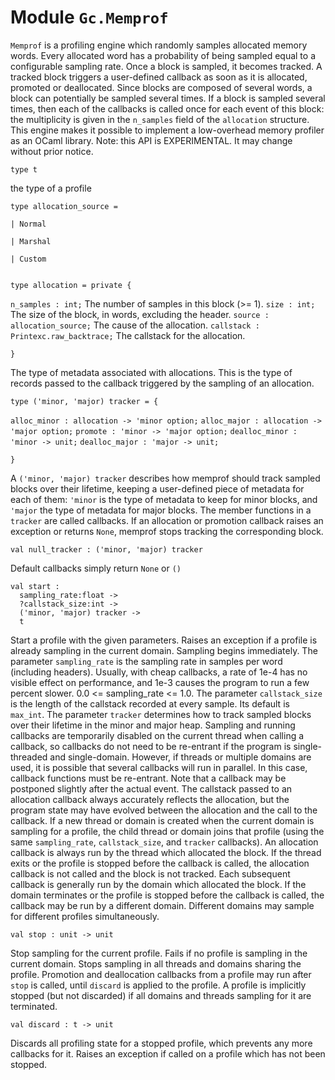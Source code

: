 # Module `Gc.Memprof`
`Memprof` is a profiling engine which randomly samples allocated memory words. Every allocated word has a probability of being sampled equal to a configurable sampling rate. Once a block is sampled, it becomes tracked. A tracked block triggers a user-defined callback as soon as it is allocated, promoted or deallocated.
Since blocks are composed of several words, a block can potentially be sampled several times. If a block is sampled several times, then each of the callbacks is called once for each event of this block: the multiplicity is given in the `n_samples` field of the `allocation` structure.
This engine makes it possible to implement a low-overhead memory profiler as an OCaml library.
Note: this API is EXPERIMENTAL. It may change without prior notice.
```
type t
```
the type of a profile
```
type allocation_source = 
```
```
| Normal
```
```
| Marshal
```
```
| Custom
```
```

```
```
type allocation = private {
```
`n_samples : int;`
The number of samples in this block (\>= 1\).
`size : int;`
The size of the block, in words, excluding the header.
`source : allocation_source;`
The cause of the allocation.
`callstack : Printexc.raw_backtrace;`
The callstack for the allocation.
```
}
```
The type of metadata associated with allocations. This is the type of records passed to the callback triggered by the sampling of an allocation.
```
type ('minor, 'major) tracker = {
```
`alloc_minor : allocation -> 'minor option;`
`alloc_major : allocation -> 'major option;`
`promote : 'minor -> 'major option;`
`dealloc_minor : 'minor -> unit;`
`dealloc_major : 'major -> unit;`
```
}
```
A `('minor, 'major) tracker` describes how memprof should track sampled blocks over their lifetime, keeping a user-defined piece of metadata for each of them: `'minor` is the type of metadata to keep for minor blocks, and `'major` the type of metadata for major blocks.
The member functions in a `tracker` are called callbacks.
If an allocation or promotion callback raises an exception or returns `None`, memprof stops tracking the corresponding block.
```
val null_tracker : ('minor, 'major) tracker
```
Default callbacks simply return `None` or `()`
```
val start : 
  sampling_rate:float ->
  ?callstack_size:int ->
  ('minor, 'major) tracker ->
  t
```
Start a profile with the given parameters. Raises an exception if a profile is already sampling in the current domain.
Sampling begins immediately. The parameter `sampling_rate` is the sampling rate in samples per word (including headers). Usually, with cheap callbacks, a rate of 1e-4 has no visible effect on performance, and 1e-3 causes the program to run a few percent slower. 0.0 \<= sampling\_rate \<= 1\.0.
The parameter `callstack_size` is the length of the callstack recorded at every sample. Its default is `max_int`.
The parameter `tracker` determines how to track sampled blocks over their lifetime in the minor and major heap.
Sampling and running callbacks are temporarily disabled on the current thread when calling a callback, so callbacks do not need to be re-entrant if the program is single-threaded and single-domain. However, if threads or multiple domains are used, it is possible that several callbacks will run in parallel. In this case, callback functions must be re-entrant.
Note that a callback may be postponed slightly after the actual event. The callstack passed to an allocation callback always accurately reflects the allocation, but the program state may have evolved between the allocation and the call to the callback.
If a new thread or domain is created when the current domain is sampling for a profile, the child thread or domain joins that profile (using the same `sampling_rate`, `callstack_size`, and `tracker` callbacks).
An allocation callback is always run by the thread which allocated the block. If the thread exits or the profile is stopped before the callback is called, the allocation callback is not called and the block is not tracked.
Each subsequent callback is generally run by the domain which allocated the block. If the domain terminates or the profile is stopped before the callback is called, the callback may be run by a different domain.
Different domains may sample for different profiles simultaneously.
```
val stop : unit -> unit
```
Stop sampling for the current profile. Fails if no profile is sampling in the current domain. Stops sampling in all threads and domains sharing the profile.
Promotion and deallocation callbacks from a profile may run after `stop` is called, until `discard` is applied to the profile.
A profile is implicitly stopped (but not discarded) if all domains and threads sampling for it are terminated.
```
val discard : t -> unit
```
Discards all profiling state for a stopped profile, which prevents any more callbacks for it. Raises an exception if called on a profile which has not been stopped.